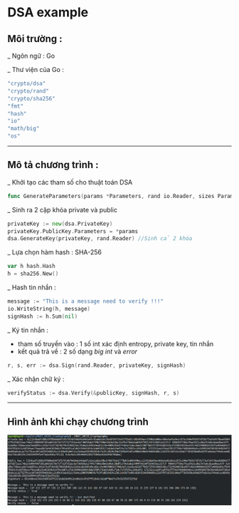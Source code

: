 # DSA example
## Môi trường : 
_ Ngôn ngữ : Go

_ Thư viện của Go : 
```go
"crypto/dsa"
"crypto/rand"
"crypto/sha256"
"fmt"
"hash"
"io"
"math/big"
"os"
```
____________________

## Mô tả chương trình :
_ Khởi tạo các tham số cho thuật toán DSA
```go 
func GenerateParameters(params *Parameters, rand io.Reader, sizes ParameterSizes) error {}
```
_ Sinh ra 2 cặp khóa private và public 
```go
privateKey := new(dsa.PrivateKey)
privateKey.PublicKey.Parameters = *params
dsa.GenerateKey(privateKey, rand.Reader) //Sinh cả 2 khóa 
```
_ Lựa chọn hàm hash : SHA-256
```go
var h hash.Hash
h = sha256.New()
```
_ Hash tin nhắn : 
```go
message := "This is a message need to verify !!!"
io.WriteString(h, message)
signHash := h.Sum(nil)
```
_ Ký tin nhắn :
- tham số truyền vào : 1 số int xác định entropy, private key, tin nhắn
- kết quả trả về : 2 số dạng *big int* và *error*
```go
r, s, err := dsa.Sign(rand.Reader, privateKey, signHash)
```
_ Xác nhận chữ ký : 
```go
verifyStatus := dsa.Verify(&publicKey, signHash, r, s)
```
_________________________________
## Hình ảnh khi chạy chương trình
![Alt text](img/Terminal.png)
